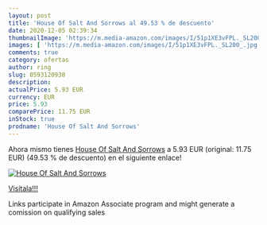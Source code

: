 ```yaml
---
layout: post
title: 'House Of Salt And Sorrows al 49.53 % de descuento'
date: 2020-12-05 02:39:34
thumbnailImage: 'https://m.media-amazon.com/images/I/51p1XE3vFPL._SL200_.jpg'
images: [ 'https://m.media-amazon.com/images/I/51p1XE3vFPL._SL200_.jpg' ]
comments: true
category: ofertas
author: ring
slug: 0593120930
description:
actualPrice: 5.93 EUR
currency: EUR
price: 5.93
comparePrice: 11.75 EUR
inStock: true
prodname: 'House Of Salt And Sorrows'
---
```


Ahora mismo tienes [House Of Salt And Sorrows](https://www.amazon.es/dp/0593120930/?tag=tolees-21) a 5.93 EUR (original: 11.75 EUR) (49.53 %  de descuento) en el siguiente enlace!

[![House Of Salt And Sorrows](https://m.media-amazon.com/images/I/51p1XE3vFPL._SL200_.jpg)](https://www.amazon.es/dp/0593120930/?tag=tolees-21)

[Visítala!!!](https://www.amazon.es/dp/0593120930/?tag=tolees-21)

Links participate in Amazon Associate program and might generate a comission on qualifying sales
